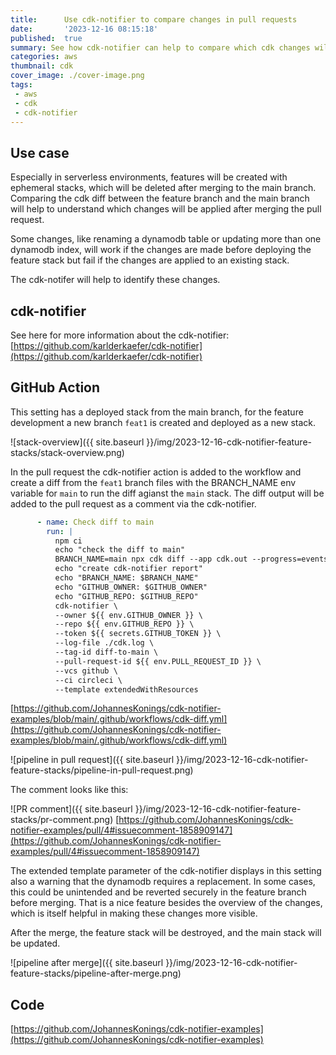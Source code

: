 ```yaml
---
title:      Use cdk-notifier to compare changes in pull requests
date:       '2023-12-16 08:15:18'
published:  true
summary: See how cdk-notifier can help to compare which cdk changes will be applied after merging a pull request
categories: aws
thumbnail: cdk
cover_image: ./cover-image.png
tags:
 - aws
 - cdk
 - cdk-notifier
---
```


## Use case

Especially in serverless environments, features will be created with ephemeral stacks, which will be deleted after merging to the main branch. Comparing the cdk diff between the feature branch and the main branch will help to understand which changes will be applied after merging the pull request.

Some changes, like renaming a dynamodb table or updating more than one dynamodb index, will work if the changes are made before deploying the feature stack but fail if the changes are applied to an existing stack.

The cdk-notifer will help to identify these changes.

## cdk-notifier

See here for more information about the cdk-notifier:
[https://github.com/karlderkaefer/cdk-notifier](https://github.com/karlderkaefer/cdk-notifier)

## GitHub Action

This setting has a deployed stack from the main branch, for the feature development a new branch `feat1` is created and deployed as a new stack.

![stack-overview]({{ site.baseurl }}/img/2023-12-16-cdk-notifier-feature-stacks/stack-overview.png)

In the pull request the cdk-notifier action is added to the workflow and create a diff from the `feat1` branch files with the BRANCH_NAME env variable for `main` to run the diff agianst the `main` stack.
The diff output will be added to the pull request as a comment via the cdk-notifier.

```yaml
      - name: Check diff to main
        run: |
          npm ci  
          echo "check the diff to main"
          BRANCH_NAME=main npx cdk diff --app cdk.out --progress=events &> >(tee cdk.log)
          echo "create cdk-notifier report"
          echo "BRANCH_NAME: $BRANCH_NAME"
          echo "GITHUB_OWNER: $GITHUB_OWNER"
          echo "GITHUB_REPO: $GITHUB_REPO"
          cdk-notifier \
          --owner ${{ env.GITHUB_OWNER }} \
          --repo ${{ env.GITHUB_REPO }} \
          --token ${{ secrets.GITHUB_TOKEN }} \
          --log-file ./cdk.log \
          --tag-id diff-to-main \
          --pull-request-id ${{ env.PULL_REQUEST_ID }} \
          --vcs github \
          --ci circleci \
          --template extendedWithResources
```
[https://github.com/JohannesKonings/cdk-notifier-examples/blob/main/.github/workflows/cdk-diff.yml](https://github.com/JohannesKonings/cdk-notifier-examples/blob/main/.github/workflows/cdk-diff.yml)

![pipeline in pull request]({{ site.baseurl }}/img/2023-12-16-cdk-notifier-feature-stacks/pipeline-in-pull-request.png)

The comment looks like this:

![PR comment]({{ site.baseurl }}/img/2023-12-16-cdk-notifier-feature-stacks/pr-comment.png)
[https://github.com/JohannesKonings/cdk-notifier-examples/pull/4#issuecomment-1858909147](https://github.com/JohannesKonings/cdk-notifier-examples/pull/4#issuecomment-1858909147)

The extended template parameter of the cdk-notifier displays in this setting also a warning that the dynamodb requires a replacement.
In some cases, this could be unintended and be reverted securely in the feature branch before merging.
That is a nice feature besides the overview of the changes, which is itself helpful in making these changes more visible.

After the merge, the feature stack will be destroyed, and the main stack will be updated.

![pipeline after merge]({{ site.baseurl }}/img/2023-12-16-cdk-notifier-feature-stacks/pipeline-after-merge.png)


## Code

[https://github.com/JohannesKonings/cdk-notifier-examples](https://github.com/JohannesKonings/cdk-notifier-examples)


